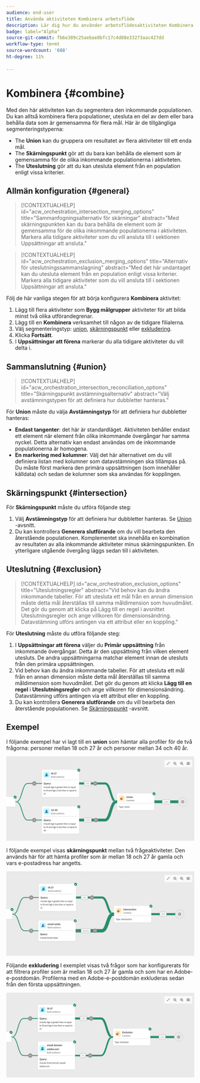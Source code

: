 ```yaml
---
audience: end-user
title: Använda aktiviteten Kombinera arbetsflöde
description: Lär dig hur du använder arbetsflödesaktiviteten Kombinera
badge: label="Alpha"
source-git-commit: fb6e389c25aebae8bfc17c4d88e33273aac427dd
workflow-type: tm+mt
source-wordcount: '688'
ht-degree: 11%

---
```



# Kombinera {#combine}

Med den här aktiviteten kan du segmentera den inkommande populationen. Du kan alltså kombinera flera populationer, utesluta en del av dem eller bara behålla data som är gemensamma för flera mål. Här är de tillgängliga segmenteringstyperna:

<!--
The **Combine** activity can be placed after any other activity, but not at the beginning of the workflow. Any activity can be placed after the **Combine**.
-->

* The **Union** kan du gruppera om resultatet av flera aktiviteter till ett enda mål.
* The **Skärningspunkt** gör att du bara kan behålla de element som är gemensamma för de olika inkommande populationerna i aktiviteten.
* The **Uteslutning** gör att du kan utesluta element från en population enligt vissa kriterier.

## Allmän konfiguration {#general}

>[!CONTEXTUALHELP]
>id="acw_orchestration_intersection_merging_options"
>title="Sammanfogningsalternativ för skärningar"
>abstract="Med skärningspunkten kan du bara behålla de element som är gemensamma för de olika inkommande populationerna i aktiviteten. Markera alla tidigare aktiviteter som du vill ansluta till i sektionen Uppsättningar att ansluta."

>[!CONTEXTUALHELP]
>id="acw_orchestration_exclusion_merging_options"
>title="Alternativ för uteslutningssammanslagning"
>abstract="Med det här undantaget kan du utesluta element från en population enligt vissa kriterier. Markera alla tidigare aktiviteter som du vill ansluta till i sektionen Uppsättningar att ansluta."

Följ de här vanliga stegen för att börja konfigurera **Kombinera** aktivitet:

1. Lägg till flera aktiviteter som **Bygg målgrupper** aktiviteter för att bilda minst två olika utförandegrenar.
1. Lägg till en **Kombinera** verksamhet till någon av de tidigare filialerna.
1. Välj segmenteringstyp: [union](#union), [skärningspunkt](#intersection) eller [exkludering](#exclusion).
1. Klicka **Fortsätt**.
1. I **Uppsättningar att förena** markerar du alla tidigare aktiviteter du vill delta i.

## Sammanslutning {#union}

>[!CONTEXTUALHELP]
>id="acw_orchestration_intersection_reconciliation_options"
>title="Skärningspunkt avstämningsalternativ"
>abstract="Välj avstämningstypen för att definiera hur dubbletter hanteras."

För **Union** måste du välja **Avstämningstyp** för att definiera hur dubbletter hanteras:

* **Endast tangenter**: det här är standardläget. Aktiviteten behåller endast ett element när element från olika inkommande övergångar har samma nyckel.  Detta alternativ kan endast användas om de inkommande populationerna är homogena.
* **En markering med kolumner**: Välj det här alternativet om du vill definiera listan med kolumner som datavstämningen ska tillämpas på. Du måste först markera den primära uppsättningen (som innehåller källdata) och sedan de kolumner som ska användas för kopplingen.

## Skärningspunkt {#intersection}

För **Skärningspunkt** måste du utföra följande steg:

1. Välj **Avstämningstyp** för att definiera hur dubbletter hanteras. Se [Union](#union) -avsnitt.
1. Du kan kontrollera **Generera slutförande** om du vill bearbeta den återstående populationen. Komplementet ska innehålla en kombination av resultaten av alla inkommande aktiviteter minus skärningspunkten. En ytterligare utgående övergång läggs sedan till i aktiviteten.

## Uteslutning {#exclusion}

>[!CONTEXTUALHELP]
>id="acw_orchestration_exclusion_options"
>title="Uteslutningsregler"
>abstract="Vid behov kan du ändra inkommande tabeller. För att utesluta ett mål från en annan dimension måste detta mål återställas till samma måldimension som huvudmålet. Det gör du genom att klicka på Lägg till en regel i avsnittet Uteslutningsregler och ange villkoren för dimensionsändring. Datavstämning utförs antingen via ett attribut eller en koppling."

För **Uteslutning** måste du utföra följande steg:

1. I **Uppsättningar att förena** väljer du **Primär uppsättning** från inkommande övergångar. Detta är den uppsättning från vilken element utesluts. De andra uppsättningarna matchar element innan de utesluts från den primära uppsättningen.
1. Vid behov kan du ändra inkommande tabeller. För att utesluta ett mål från en annan dimension måste detta mål återställas till samma måldimension som huvudmålet. Det gör du genom att klicka **Lägg till en regel** i **Uteslutningsregler** och ange villkoren för dimensionsändring. Datavstämning utförs antingen via ett attribut eller en koppling.
1. Du kan kontrollera **Generera slutförande** om du vill bearbeta den återstående populationen. Se [Skärningspunkt](#intersection) -avsnitt.

## Exempel

I följande exempel har vi lagt till en **union** som hämtar alla profiler för de två frågorna: personer mellan 18 och 27 år och personer mellan 34 och 40 år.

![](../assets/workflow-union-example.png)

I följande exempel visas **skärningspunkt** mellan två frågeaktiviteter. Den används här för att hämta profiler som är mellan 18 och 27 år gamla och vars e-postadress har angetts.

![](../assets/workflow-intersection-example.png)

Följande **exkludering** I exemplet visas två frågor som har konfigurerats för att filtrera profiler som är mellan 18 och 27 år gamla och som har en Adobe-e-postdomän. Profilerna med en Adobe-e-postdomän exkluderas sedan från den första uppsättningen.

![](../assets/workflow-exclusion-example.png)



